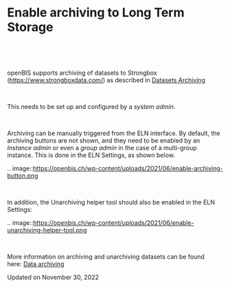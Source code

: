 Enable archiving to Long Term Storage
=====================================

<a href="#" class="wedocs-print-article wedocs-hide-print wedocs-hide-mobile" title="Print this article"><em></em></a>

 

 

openBIS supports archiving of datasets to Strongbox
(<https://www.strongboxdata.com/>) as described in [Datasets
Archiving](https://unlimited.ethz.ch/display/openBISDoc2010/Archiving+Datasets)

 

This needs to be set up and configured by a *system admin*.

 

Archiving can be manually triggered from the ELN interface. By default,
the archiving buttons are not shown, and they need to be enabled by an
*Instance admin* or even a *group admin* in the case of a multi-group
instance. This is done in the ELN Settings, as shown below.

.. image::https://openbis.ch/wp-content/uploads/2021/06/enable-archiving-button.png

 

In addition, the Unarchiving helper tool should also be enabled in the
ELN Settings:

.. image::https://openbis.ch/wp-content/uploads/2021/06/enable-unarchiving-helper-tool.png

 

More information on archiving and unarchiving datasets can be found
here: [Data
archiving](https://openbis.ch/index.php/docs/user-documentation-20-10-3/data-archiving/)

Updated on November 30, 2022
